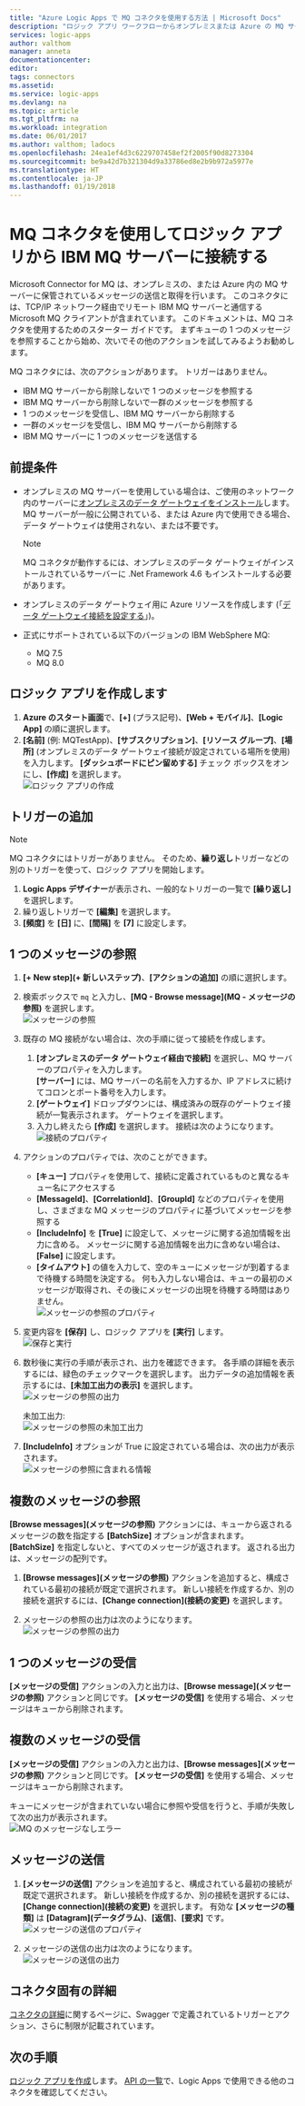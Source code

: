 ```yaml
---
title: "Azure Logic Apps で MQ コネクタを使用する方法 | Microsoft Docs"
description: "ロジック アプリ ワークフローからオンプレミスまたは Azure の MQ サーバーに接続し、WebSphere MQ との間でメッセージの参照、受信、送信を行う"
services: logic-apps
author: valthom
manager: anneta
documentationcenter: 
editor: 
tags: connectors
ms.assetid: 
ms.service: logic-apps
ms.devlang: na
ms.topic: article
ms.tgt_pltfrm: na
ms.workload: integration
ms.date: 06/01/2017
ms.author: valthom; ladocs
ms.openlocfilehash: 24ea1ef4d3c6229707458ef2f2005f90d8273304
ms.sourcegitcommit: be9a42d7b321304d9a33786ed8e2b9b972a5977e
ms.translationtype: HT
ms.contentlocale: ja-JP
ms.lasthandoff: 01/19/2018
---
```

# <a name="connect-to-an-ibm-mq-server-from-logic-apps-using-the-mq-connector"></a>MQ コネクタを使用してロジック アプリから IBM MQ サーバーに接続する 

Microsoft Connector for MQ は、オンプレミスの、または Azure 内の MQ サーバーに保管されているメッセージの送信と取得を行います。 このコネクタには、TCP/IP ネットワーク経由でリモート IBM MQ サーバーと通信する Microsoft MQ クライアントが含まれています。 このドキュメントは、MQ コネクタを使用するためのスターター ガイドです。 まずキューの 1 つのメッセージを参照することから始め、次いでその他のアクションを試してみるようお勧めします。    

MQ コネクタには、次のアクションがあります。 トリガーはありません。

-   IBM MQ サーバーから削除しないで 1 つのメッセージを参照する
-   IBM MQ サーバーから削除しないで一群のメッセージを参照する
-   1 つのメッセージを受信し、IBM MQ サーバーから削除する
-   一群のメッセージを受信し、IBM MQ サーバーから削除する
-   IBM MQ サーバーに 1 つのメッセージを送信する 

## <a name="prerequisites"></a>前提条件

* オンプレミスの MQ サーバーを使用している場合は、ご使用のネットワーク内のサーバーに[オンプレミスのデータ ゲートウェイをインストール](../logic-apps/logic-apps-gateway-install.md)します。 MQ サーバーが一般に公開されている、または Azure 内で使用できる場合、データ ゲートウェイは使用されない、または不要です。

    > [!NOTE]
    > MQ コネクタが動作するには、オンプレミスのデータ ゲートウェイがインストールされているサーバーに .Net Framework 4.6 もインストールする必要があります。

* オンプレミスのデータ ゲートウェイ用に Azure リソースを作成します (「[データ ゲートウェイ接続を設定する](../logic-apps/logic-apps-gateway-connection.md)」)。

* 正式にサポートされている以下のバージョンの IBM WebSphere MQ:
   * MQ 7.5
   * MQ 8.0

## <a name="create-a-logic-app"></a>ロジック アプリを作成します

1. **Azure のスタート画面**で、**[+]** (プラス記号)、**[Web + モバイル]**、**[Logic App]** の順に選択します。 
2. **[名前]** (例: MQTestApp)、**[サブスクリプション]**、**[リソース グループ]**、**[場所]** (オンプレミスのデータ ゲートウェイ接続が設定されている場所を使用) を入力します。 **[ダッシュボードにピン留めする]** チェック ボックスをオンにし、**[作成]** を選択します。  
![ロジック アプリの作成](media/connectors-create-api-mq/Create_Logic_App.png)

## <a name="add-a-trigger"></a>トリガーの追加

> [!NOTE]
> MQ コネクタにはトリガーがありません。 そのため、**繰り返し**トリガーなどの別のトリガーを使って、ロジック アプリを開始します。 

1. **Logic Apps デザイナー**が表示され、一般的なトリガーの一覧で **[繰り返し]** を選択します。
2. 繰り返しトリガーで **[編集]** を選択します。 
3. **[頻度]** を **[日]** に、**[間隔]** を **[7]** に設定します。 

## <a name="browse-a-single-message"></a>1 つのメッセージの参照
1. **[+ New step]\(+ 新しいステップ\)**、**[アクションの追加]** の順に選択します。
2. 検索ボックスで `mq` と入力し、**[MQ - Browse message]\(MQ - メッセージの参照\)** を選択します。  
![メッセージの参照](media/connectors-create-api-mq/Browse_message.png)

3. 既存の MQ 接続がない場合は、次の手順に従って接続を作成します。  

    1. **[オンプレミスのデータ ゲートウェイ経由で接続]** を選択し、MQ サーバーのプロパティを入力します。  
    **[サーバー]** には、MQ サーバーの名前を入力するか、IP アドレスに続けてコロンとポート番号を入力します。 
    2. **[ゲートウェイ]** ドロップダウンには、構成済みの既存のゲートウェイ接続が一覧表示されます。 ゲートウェイを選択します。
    3. 入力し終えたら **[作成]** を選択します。 接続は次のようになります。   
    ![接続のプロパティ](media/connectors-create-api-mq/Connection_Properties.png)

4. アクションのプロパティでは、次のことができます。  

    * **[キュー]** プロパティを使用して、接続に定義されているものと異なるキュー名にアクセスする
    * **[MessageId]**、**[CorrelationId]**、**[GroupId]** などのプロパティを使用し、さまざまな MQ メッセージのプロパティに基づいてメッセージを参照する
    * **[IncludeInfo]** を **[True]** に設定して、メッセージに関する追加情報を出力に含める。 メッセージに関する追加情報を出力に含めない場合は、**[False]** に設定します。
    * **[タイムアウト]** の値を入力して、空のキューにメッセージが到着するまで待機する時間を決定する。 何も入力しない場合は、キューの最初のメッセージが取得され、その後にメッセージの出現を待機する時間はありません。  
    ![メッセージの参照のプロパティ](media/connectors-create-api-mq/Browse_message_Props.png)

5. 変更内容を **[保存]** し、ロジック アプリを **[実行]** します。  
![保存と実行](media/connectors-create-api-mq/Save_Run.png)

6. 数秒後に実行の手順が表示され、出力を確認できます。 各手順の詳細を表示するには、緑色のチェックマークを選択します。 出力データの追加情報を表示するには、**[未加工出力の表示]** を選択します。  
![メッセージの参照の出力](media/connectors-create-api-mq/Browse_message_output.png)  

    未加工出力:  
    ![メッセージの参照の未加工出力](media/connectors-create-api-mq/Browse_message_raw_output.png)

7. **[IncludeInfo]** オプションが True に設定されている場合は、次の出力が表示されます。  
![メッセージの参照に含まれる情報](media/connectors-create-api-mq/Browse_message_Include_Info.png)

## <a name="browse-multiple-messages"></a>複数のメッセージの参照
**[Browse messages]\(メッセージの参照\)** アクションには、キューから返されるメッセージの数を指定する **[BatchSize]** オプションが含まれます。  **[BatchSize]** を指定しないと、すべてのメッセージが返されます。 返される出力は、メッセージの配列です。

1. **[Browse messages]\(メッセージの参照\)** アクションを追加すると、構成されている最初の接続が既定で選択されます。 新しい接続を作成するか、別の接続を選択するには、**[Change connection]\(接続の変更\)** を選択します。

2. メッセージの参照の出力は次のようになります。  
![メッセージの参照の出力](media/connectors-create-api-mq/Browse_messages_output.png)

## <a name="receive-a-single-message"></a>1 つのメッセージの受信
**[メッセージの受信]** アクションの入力と出力は、**[Browse message]\(メッセージの参照\)** アクションと同じです。 **[メッセージの受信]** を使用する場合、メッセージはキューから削除されます。

## <a name="receive-multiple-messages"></a>複数のメッセージの受信
**[メッセージの受信]** アクションの入力と出力は、**[Browse messages]\(メッセージの参照\)** アクションと同じです。 **[メッセージの受信]** を使用する場合、メッセージはキューから削除されます。

キューにメッセージが含まれていない場合に参照や受信を行うと、手順が失敗して次の出力が表示されます。  
![MQ のメッセージなしエラー](media/connectors-create-api-mq/MQ_No_Msg_Error.png)

## <a name="send-a-message"></a>メッセージの送信
1. **[メッセージの送信]** アクションを追加すると、構成されている最初の接続が既定で選択されます。 新しい接続を作成するか、別の接続を選択するには、**[Change connection]\(接続の変更\)** を選択します。 有効な **[メッセージの種類]** は **[Datagram]\(データグラム\)**、**[返信]**、**[要求]** です。  
![メッセージの送信のプロパティ](media/connectors-create-api-mq/Send_Msg_Props.png)

2. メッセージの送信の出力は次のようになります。  
![メッセージの送信の出力](media/connectors-create-api-mq/Send_Msg_Output.png)

## <a name="connector-specific-details"></a>コネクタ固有の詳細

[コネクタの詳細](/connectors/mq/)に関するページに、Swagger で定義されているトリガーとアクション、さらに制限が記載されています。

## <a name="next-steps"></a>次の手順
[ロジック アプリを作成](../logic-apps/quickstart-create-first-logic-app-workflow.md)します。 [API の一覧](apis-list.md)で、Logic Apps で使用できる他のコネクタを確認してください。
